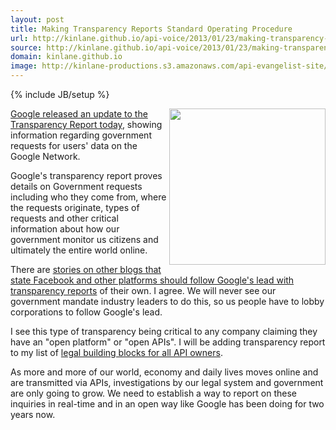 ```yaml
---
layout: post
title: Making Transparency Reports Standard Operating Procedure
url: http://kinlane.github.io/api-voice/2013/01/23/making-transparency-reports-standard-operating-procedure/
source: http://kinlane.github.io/api-voice/2013/01/23/making-transparency-reports-standard-operating-procedure/
domain: kinlane.github.io
image: http://kinlane-productions.s3.amazonaws.com/api-evangelist-site/blog/US_transparency_report.png
---
```

{% include JB/setup %}<p><p><a href="http://googleblog.blogspot.com/2013/01/transparency-report-what-it-takes-for.html"><img src="https://s3.amazonaws.com/kinlane-productions/google/US_transparency_report.png" alt="" width="250" align="right" /></a></p>
<p><a href="http://googleblog.blogspot.com/2013/01/transparency-report-what-it-takes-for.html">Google released an update to the Transparency Report today</a>, showing information regarding government requests for users' data on the Google Network.</p>
<p>Google's transparency report proves details on Government requests including who they come from, where the requests originate, types of requests and other critical information about how our government monitor us citizens and ultimately the entire world online.</p>
<p>There are <a href="http://gigaom.com/2013/01/23/google-releases-new-government-surveillance-data-facebook-stays-mum/">stories on other blogs that state Facebook and other platforms should follow Google's lead with transparency reports</a> of their own.  I agree.  We will never see our government mandate industry leaders to do this, so us people have to lobby corporations to follow Google's lead.</p>
<p>I see this type of transparency being critical to any company claiming they have an "open platform" or "open APIs".  I will be adding transparency report to my list of <a title="legal building blocks for API owners" href="http://www.apievangelist.com/buildingblocks/">legal building blocks for all API owners</a>.</p>
<p>As more and more of our world, economy and daily lives moves online and are transmitted via APIs, investigations by our legal system and government are only going to grow.  We need to establish a way to report on these inquiries in real-time and in an open way like Google has been doing for two years now.</p></p>
